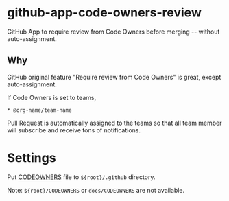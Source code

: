 # github-app-code-owners-review

GitHub App to require review from Code Owners before merging -- without auto-assignment.

## Why

GitHub original feature "Require review from Code Owners" is great, except auto-assignment.

If Code Owners is set to teams,

```
* @org-name/team-name
```

Pull Request is automatically assigned to the teams so that all team member will subscribe and receive tons of notifications.

# Settings

Put [CODEOWNERS](https://docs.github.com/en/free-pro-team@latest/github/creating-cloning-and-archiving-repositories/about-code-owners) file to `${root}/.github` directory.

Note: `${root}/CODEOWNERS` or `docs/CODEOWNERS` are not available.
